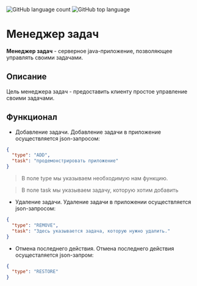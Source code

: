 ![GitHub language count](https://img.shields.io/github/languages/count/NikitaPlatonov/Course-work-3) ![GitHub top language](https://img.shields.io/github/languages/top/NikitaPlatonov/Course-work-3)
# Менеджер задач
**Менеджер задач** - серверное java-приложение, позволяющее управлять своими задачами.
## Описание
Цель менеджера задач - предоставить клиенту простое управление своими задачами.
## Функционал
* Добавление задачи. Добавление задачи в приложение осуществляется json-запросом:
```json
{
  "type": "ADD",
  "task": "продемонстрировать приложение"
}
```
  > В поле type мы указываем необходимую нам функцию.
  
  > В поле task мы указываем задачу, которую хотим добавить
* Удаление задачи. Удаление задачи в приложении осуществляется json-запросом:
```json
{
  "type": "REMOVE",
  "task": "Здесь указывается задача, которую нужно удалить."
}
```
* Отмена последнего действия. Отмена последнего действия осущесталяется json-запром:
```json
{
  "type": "RESTORE"
}
```
